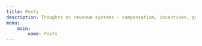 ```yaml
---
title: Posts
description: Thoughts on revenue systems - compensation, incentives, go-to-market, strategic planning, customer impact and more
menu:
    main:
        name: Posts
---
```

